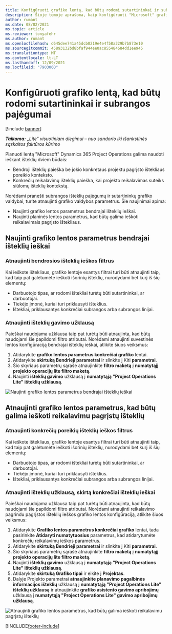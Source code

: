 ```yaml
---
title: Konfigūruoti grafiko lentą, kad būtų rodomi sutartininkai ir subrangos pajėgumai
description: Šioje temoje aprašoma, kaip konfigūruoti "Microsoft" grafiko Dynamics 365 Project Operations lentą, kad dirbant projekto išteklių poreikius būtų rodomi subrangos išteklių pajėgumai.
author: rumant
ms.date: 08/02/2021
ms.topic: article
ms.reviewer: tonyafehr
ms.author: rumant
ms.openlocfilehash: d645dee741a45dcb0219e4e4f58a329b7b873e10
ms.sourcegitcommit: 45893132bd8bfaf944ee0ac855484684dd1ee945
ms.translationtype: MT
ms.contentlocale: lt-LT
ms.lasthandoff: 12/09/2021
ms.locfileid: "7903060"
---
```

# <a name="configure-schedule-board-to-show-contract-workers-and-subcontracted-capacity"></a>Konfigūruoti grafiko lentą, kad būtų rodomi sutartininkai ir subrangos pajėgumai 

[!include [banner](../../includes/dataverse-preview.md)]

_**Taikoma:** „Lite“ visuotiniam diegimui – nuo sandorio iki išankstinės sąskaitos faktūros kūrimo_

Planuoti lentą "Microsoft" Dynamics 365 Project Operations galima naudoti ieškant išteklių dviem būdais:

- Bendroji išteklių paieška be jokio konkretaus projektu pagrįsto ištekliaus poreikio konteksto.
- Konkrečių reikalavimų išteklių paieška, kai projekto reikalavimas suteiks siūlomų išteklių kontekstą.

Norėdami pranešti subrangos išteklių pajėgumų ir sutartininkų grafiko valdybai, turite atnaujinti grafiko valdybos parametrus. Šie naujinimai apima: 
- Naujinti grafiko lentos parametrus bendrajai išteklių ieškai.
- Naujinti planinės lentos parametrus, kad būtų galima ieškoti reikalavimais pagrįsto ištekliaus.

## <a name="update-schedule-board-settings-for-general-resource-search"></a>Naujinti grafiko lentos parametrus bendrajai išteklių ieškai
### <a name="update-filters-for-general-resource-search"></a>Atnaujinti bendrosios išteklių ieškos filtrus
Kai ieškote ištekliaus, grafiko lentoje esantys filtrai turi būti atnaujinti taip, kad taip pat galėtumėte ieškoti išorinių išteklių, nurodydami bet kurį iš šių elementų:
  - Darbuotojo tipas, ar rodomi ištekliai turėtų būti sutartininkai, ar darbuotojai.
  - Tiekėjo įmonė, kuriai turi priklausyti išteklius.
  - Ištekliai, priklausantys konkrečiai subrangos arba subrangos linijai.
    
### <a name="update-retrieve-resource-query"></a>Atnaujinti išteklių gavimo užklausą
Paieškai naudojama užklausa taip pat turėtų būti atnaujinta, kad būtų naudojami šie papildomi filtro atributai. Norėdami atnaujinti suvestinės lentos konfigūraciją bendrajai išteklių ieškai, atlikite šiuos veiksmus:  
1. Atidarykite **grafiko lentos parametrus konkrečiai grafiko** lentai.
2. Atidarykite **skirtuką Bendrieji parametrai** ir slinkite į Kiti **parametrai**.
3. Šio skyriaus parametrų sąraše atnaujinkite **filtro maketą** į **numatytąjį projekto operacijų lite filtro maketą**.
4. Naujinti **išteklių gavimo** užklausą į **numatytąją "Project Operations Lite" išteklių užklausą**.

![Naujinti grafiko lentos parametrus bendrajai išteklių ieškai](../media/BoardSettings.png)  

## <a name="update-schedule-board-settings-for-requirementbased-resource-search"></a>Atnaujinti grafiko lentos parametrus, kad būtų galima ieškoti reikalavimu pagrįstų išteklių
### <a name="update-filters-for-requirement-specific-resource-search"></a>Atnaujinti konkrečių poreikių išteklių ieškos filtrus 
Kai ieškote ištekliaus, grafiko lentoje esantys filtrai turi būti atnaujinti taip, kad taip pat galėtumėte ieškoti išorinių išteklių, nurodydami bet kurį iš šių elementų:
 - Darbuotojo tipas, ar rodomi ištekliai turėtų būti sutartininkai, ar darbuotojai.
 - Tiekėjo įmonė, kuriai turi priklausyti išteklius.
 - Ištekliai, priklausantys konkrečiai subrangos arba subrangos linijai.

### <a name="update-retrieve-resource-query-for-requirement-specific-resource-search"></a>Atnaujinti išteklių užklausą, skirtą konkrečiai išteklių ieškai 
Paieškai naudojama užklausa taip pat turėtų būti atnaujinta, kad būtų naudojami šie papildomi filtro atributai. Norėdami atnaujinti reikalavimo pagrindu pagrįstos išteklių ieškos grafiko lentos konfigūraciją, atlikite šiuos veiksmus:

1. Atidarykite **Grafiko lentos parametrus konkrečiai grafiko** lentai, tada pasirinkite **Atidaryti numatytuosius** parametrus, kad atidarytumėte konkrečių reikalavimų ieškos parametrus.
2. Atidarykite **skirtuką Bendrieji parametrai** ir slinkite į Kiti **parametrai**.
3. Šio skyriaus parametrų sąraše atnaujinkite **filtro maketą** į **numatytąjį projekto operacijų lite filtro maketą**.
4. Naujinti **išteklių gavimo** užklausą į **numatytąją "Project Operations Lite" išteklių užklausą**.
5. Atidarykite **skirtuką Grafiko tipai** ir eikite į **Projektas**.
6. Dalyje Projekto parametrai **atnaujinkite** **planavimo pagalbinės informacijos išteklių** užklausą į **numatytąją "Project Operations Lite" išteklių užklausą** ir atnaujinkite **grafiko asistento gavimo apribojimų** užklausą į **numatytąją "Project Operations Lite" gavimo apribojimų užklausą**.

![Atnaujinti grafiko lentos parametrus, kad būtų galima ieškoti reikalavimu pagrįstų išteklių](../media/SASettings.png)  

[!INCLUDE[footer-include](../../includes/footer-banner.md)]
